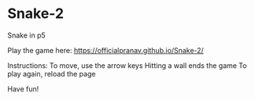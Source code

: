 # Snake-2
Snake in p5

Play the game here: https://officialpranav.github.io/Snake-2/

Instructions:
To move, use the arrow keys
Hitting a wall ends the game
To play again, reload the page

Have fun!
